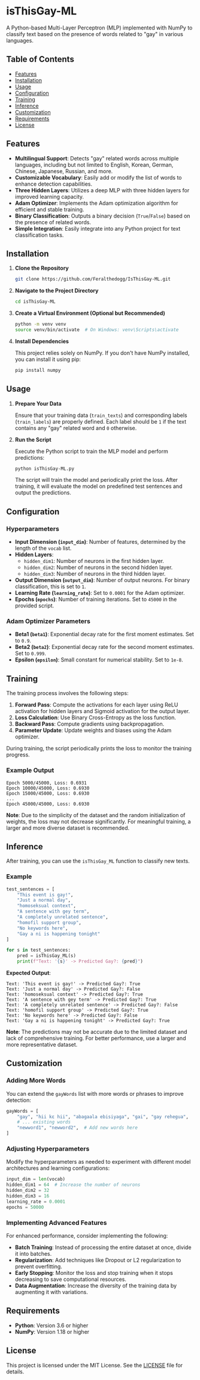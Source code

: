 # isThisGay-ML

A Python-based Multi-Layer Perceptron (MLP) implemented with NumPy to classify text based on the presence of words related to "gay" in various languages.

## Table of Contents

- [Features](#features)
- [Installation](#installation)
- [Usage](#usage)
- [Configuration](#configuration)
- [Training](#training)
- [Inference](#inference)
- [Customization](#customization)
- [Requirements](#requirements)
- [License](#license)

## Features

- **Multilingual Support**: Detects "gay" related words across multiple languages, including but not limited to English, Korean, German, Chinese, Japanese, Russian, and more.
- **Customizable Vocabulary**: Easily add or modify the list of words to enhance detection capabilities.
- **Three Hidden Layers**: Utilizes a deep MLP with three hidden layers for improved learning capacity.
- **Adam Optimizer**: Implements the Adam optimization algorithm for efficient and stable training.
- **Binary Classification**: Outputs a binary decision (`True`/`False`) based on the presence of related words.
- **Simple Integration**: Easily integrate into any Python project for text classification tasks.

## Installation

1. **Clone the Repository**

    ```bash
    git clone https://github.com/Feralthedogg/IsThisGay-ML.git
    ```

2. **Navigate to the Project Directory**

    ```bash
    cd isThisGay-ML
    ```

3. **Create a Virtual Environment (Optional but Recommended)**

    ```bash
    python -m venv venv
    source venv/bin/activate  # On Windows: venv\Scripts\activate
    ```

4. **Install Dependencies**

    This project relies solely on NumPy. If you don't have NumPy installed, you can install it using pip:

    ```bash
    pip install numpy
    ```

## Usage

1. **Prepare Your Data**

    Ensure that your training data (`train_texts`) and corresponding labels (`train_labels`) are properly defined. Each label should be `1` if the text contains any "gay" related word and `0` otherwise.

2. **Run the Script**

    Execute the Python script to train the MLP model and perform predictions:

    ```bash
    python isThisGay-ML.py
    ```

    The script will train the model and periodically print the loss. After training, it will evaluate the model on predefined test sentences and output the predictions.

## Configuration

### Hyperparameters

- **Input Dimension (`input_dim`)**: Number of features, determined by the length of the `vocab` list.
- **Hidden Layers**:
  - `hidden_dim1`: Number of neurons in the first hidden layer.
  - `hidden_dim2`: Number of neurons in the second hidden layer.
  - `hidden_dim3`: Number of neurons in the third hidden layer.
- **Output Dimension (`output_dim`)**: Number of output neurons. For binary classification, this is set to `1`.
- **Learning Rate (`learning_rate`)**: Set to `0.0001` for the Adam optimizer.
- **Epochs (`epochs`)**: Number of training iterations. Set to `45000` in the provided script.

### Adam Optimizer Parameters

- **Beta1 (`beta1`)**: Exponential decay rate for the first moment estimates. Set to `0.9`.
- **Beta2 (`beta2`)**: Exponential decay rate for the second moment estimates. Set to `0.999`.
- **Epsilon (`epsilon`)**: Small constant for numerical stability. Set to `1e-8`.

## Training

The training process involves the following steps:

1. **Forward Pass**: Compute the activations for each layer using ReLU activation for hidden layers and Sigmoid activation for the output layer.
2. **Loss Calculation**: Use Binary Cross-Entropy as the loss function.
3. **Backward Pass**: Compute gradients using backpropagation.
4. **Parameter Update**: Update weights and biases using the Adam optimizer.

During training, the script periodically prints the loss to monitor the training progress.

### Example Output

```
Epoch 5000/45000, Loss: 0.6931
Epoch 10000/45000, Loss: 0.6930
Epoch 15000/45000, Loss: 0.6930
...
Epoch 45000/45000, Loss: 0.6930
```

**Note**: Due to the simplicity of the dataset and the random initialization of weights, the loss may not decrease significantly. For meaningful training, a larger and more diverse dataset is recommended.

## Inference

After training, you can use the `isThisGay_ML` function to classify new texts.

### Example

```python
test_sentences = [
    "This event is gay!",
    "Just a normal day",
    "homoseksual context",
    "A sentence with gey term",
    "A completely unrelated sentence",
    "homofil support group",
    "No keywords here",
    "Gay a ni is happening tonight"
]

for s in test_sentences:
    pred = isThisGay_ML(s)
    print(f"Text: '{s}' -> Predicted Gay?: {pred}")
```

**Expected Output**:

```
Text: 'This event is gay!' -> Predicted Gay?: True
Text: 'Just a normal day' -> Predicted Gay?: False
Text: 'homoseksual context' -> Predicted Gay?: True
Text: 'A sentence with gey term' -> Predicted Gay?: True
Text: 'A completely unrelated sentence' -> Predicted Gay?: False
Text: 'homofil support group' -> Predicted Gay?: True
Text: 'No keywords here' -> Predicted Gay?: False
Text: 'Gay a ni is happening tonight' -> Predicted Gay?: True
```

**Note**: The predictions may not be accurate due to the limited dataset and lack of comprehensive training. For better performance, use a larger and more representative dataset.

## Customization

### Adding More Words

You can extend the `gayWords` list with more words or phrases to improve detection:

```python
gayWords = [
    "gay", "hii kɛ hii", "abagaala ebisiyaga", "gai", "gay rehegua",
    # ... existing words
    "newword1", "newword2",  # Add new words here
]
```

### Adjusting Hyperparameters

Modify the hyperparameters as needed to experiment with different model architectures and learning configurations:

```python
input_dim = len(vocab)
hidden_dim1 = 64  # Increase the number of neurons
hidden_dim2 = 32
hidden_dim3 = 16
learning_rate = 0.0001
epochs = 50000
```

### Implementing Advanced Features

For enhanced performance, consider implementing the following:

- **Batch Training**: Instead of processing the entire dataset at once, divide it into batches.
- **Regularization**: Add techniques like Dropout or L2 regularization to prevent overfitting.
- **Early Stopping**: Monitor the loss and stop training when it stops decreasing to save computational resources.
- **Data Augmentation**: Increase the diversity of the training data by augmenting it with variations.

## Requirements

- **Python**: Version 3.6 or higher
- **NumPy**: Version 1.18 or higher

## License

This project is licensed under the MIT License. See the [LICENSE](LICENSE) file for details.
